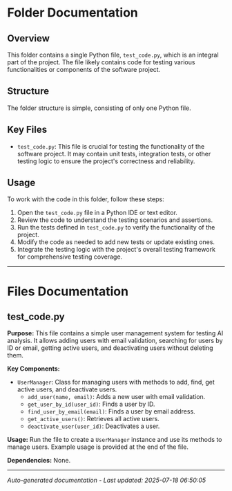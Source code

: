 # Folder Documentation

## Overview
This folder contains a single Python file, `test_code.py`, which is an integral part of the project. The file likely contains code for testing various functionalities or components of the software project.

## Structure
The folder structure is simple, consisting of only one Python file.

## Key Files
- `test_code.py`: This file is crucial for testing the functionality of the software project. It may contain unit tests, integration tests, or other testing logic to ensure the project's correctness and reliability.

## Usage
To work with the code in this folder, follow these steps:
1. Open the `test_code.py` file in a Python IDE or text editor.
2. Review the code to understand the testing scenarios and assertions.
3. Run the tests defined in `test_code.py` to verify the functionality of the project.
4. Modify the code as needed to add new tests or update existing ones.
5. Integrate the testing logic with the project's overall testing framework for comprehensive testing coverage.

---

# Files Documentation

## test_code.py

**Purpose:** This file contains a simple user management system for testing AI analysis. It allows adding users with email validation, searching for users by ID or email, getting active users, and deactivating users without deleting them.

**Key Components:**
- `UserManager`: Class for managing users with methods to add, find, get active users, and deactivate users.
  - `add_user(name, email)`: Adds a new user with email validation.
  - `get_user_by_id(user_id)`: Finds a user by ID.
  - `find_user_by_email(email)`: Finds a user by email address.
  - `get_active_users()`: Retrieves all active users.
  - `deactivate_user(user_id)`: Deactivates a user.

**Usage:** Run the file to create a `UserManager` instance and use its methods to manage users. Example usage is provided at the end of the file.

**Dependencies:** None.

---
*Auto-generated documentation - Last updated: 2025-07-18 06:50:05*
